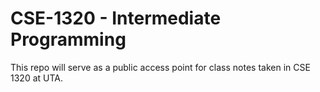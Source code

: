 # CSE-1320 - Intermediate Programming
 
This repo will serve as a public access point for class notes taken in CSE 1320 at UTA.
